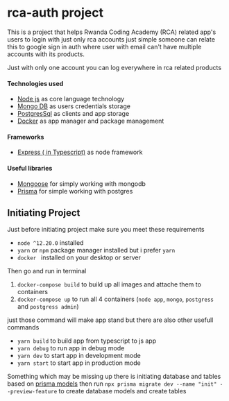 # rca-auth project 
 This is a project that helps Rwanda Coding Academy (RCA) related app's users to login with just only rca accounts just simple someone can relate this to google sign in auth where user with email can't have multiple accounts with its products.
 
 Just with only one account you can log everywhere in rca related products
 
 #### Technologies used
   - [Node js](https://nodejs.org/en/) as core language technology
   - [Mongo DB](https://www.mongodb.com/) as users credentials storage
   - [PostgresSql](https://www.postgresql.org/) as clients and app storage
   - [Docker](https://www.docker.com/) as app manager and package management 
   
 #### Frameworks
   - [Express ( in Typescript)](https://www.express.com/) as node framework
    
#### Useful libraries
   - [Mongoose](https://mongoosejs.com/) for simply working with mongodb
   - [Prisma](https://www.prisma.io/) for simple working with postgres


## Initiating Project

   Just before initiating project make sure you meet these requirements 
   - `node ^12.20.0` installed
   - `yarn` or `npm` package manager installed but i prefer `yarn`
   - `docker ` installed on your desktop or server
   
   Then go and run in terminal
   1. `docker-compose build` to build up all images and attache them to containers
   2. `docker-compose up` to run all 4 containers (`node app`, `mongo`, `postgress` and `postgress admin`) 
   
   just those command will make app stand but there are also other usefull commands
   
   - `yarn build` to build app from typescript to js app
   - `yarn debug` to run app in debug mode
   - `yarn dev` to start app in development mode
   - `yarn start` to start app in production mode
   
   Something which may be missing up there is initiating database and tables based on [prisma models](./src/prisma/schema.prisma)
   then run 
   `npx prisma migrate dev --name "init" --preview-feature` to create database models and create tables 
   